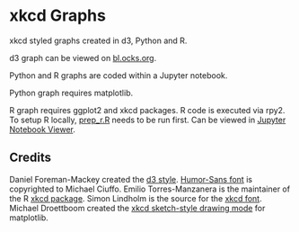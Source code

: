 # xkcd Graphs
xkcd styled graphs created in d3, Python and R.

d3 graph can be viewed on [bl.ocks.org](//bl.ocks.org/dkav/34c576d7cc678e37b8dde755a0673ed6).

Python and R graphs are coded within a Jupyter notebook.

Python graph requires matplotlib.

R graph requires ggplot2 and xkcd packages. R code is executed via rpy2. To setup R locally, [prep_r.R](/jupyter/prep_r.R) needs to be run first. Can be viewed in [Jupyter Notebook Viewer](http://nbviewer.jupyter.org/github/dkav/xkcd-graphs/blob/master/jupyter/jpn_xkcd.ipynb).

## Credits
Daniel Foreman-Mackey created the [d3 style](http://dan.iel.fm/xkcd/). [Humor-Sans font](http://antiyawn.com/uploads/humorsans.html) is copyrighted to Michael Ciuffo.
Emilio Torres-Manzanera is the maintainer of the R [xkcd package](https://cran.r-project.org/web/packages/xkcd/index.html). Simon Lindholm is the source for the [xkcd font](http://simonsoftware.se/other/xkcd.ttf).
Michael Droettboom created the [xkcd sketch-style drawing mode](http://matplotlib.org/users/whats_new.html#xkcd-style-sketch-plotting) for matplotlib.
